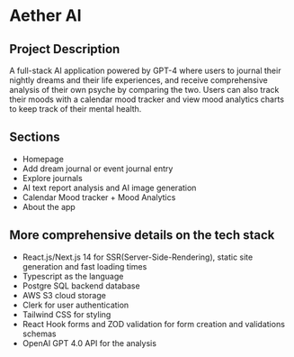 # Aether AI

## Project Description 
A full-stack AI application powered by GPT-4 where users to journal their nightly dreams and their life experiences, and receive comprehensive analysis of their own psyche by comparing the two. Users can also track their moods with a calendar mood tracker and view mood analytics charts to keep track of their mental health.

## Sections
- Homepage
- Add dream journal or event journal entry
- Explore journals
- AI text report analysis and AI image generation
- Calendar Mood tracker + Mood Analytics
- About the app

## More comprehensive details on the tech stack
- React.js/Next.js 14 for SSR(Server-Side-Rendering), static site generation and fast loading times
- Typescript as the language
- Postgre SQL backend database
- AWS S3 cloud storage
- Clerk for user authentication
- Tailwind CSS for styling
- React Hook forms and ZOD validation for form creation and validations schemas
- OpenAI GPT 4.0 API for the analysis
